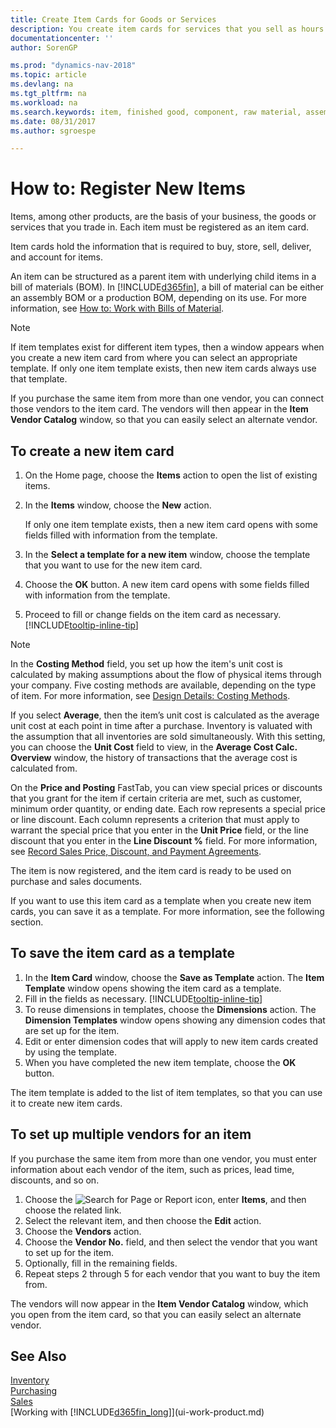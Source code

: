 ```yaml
---
title: Create Item Cards for Goods or Services
description: You create item cards for services that you sell as hours and for physical products, such as assembly items, finished goods, components, or raw material, that you sell from your inventory.
documentationcenter: ''
author: SorenGP

ms.prod: "dynamics-nav-2018"
ms.topic: article
ms.devlang: na
ms.tgt_pltfrm: na
ms.workload: na
ms.search.keywords: item, finished good, component, raw material, assembly item
ms.date: 08/31/2017
ms.author: sgroespe

---
```

# How to: Register New Items
Items, among other products, are the basis of your business, the goods or services that you trade in. Each item must be registered as an item card.

Item cards hold the information that is required to buy, store, sell, deliver, and account for items.

An item can be structured as a parent item with underlying child items in a bill of materials (BOM). In [!INCLUDE[d365fin](includes/d365fin_md.md)], a bill of material can be either an assembly BOM or a production BOM, depending on its use. For more information, see [How to: Work with Bills of Material](inventory-how-work-BOMs.md).

> [!NOTE]  
>   If item templates exist for different item types, then a window appears when you create a new item card from where you can select an appropriate template. If only one item template exists, then new item cards always use that template.

If you purchase the same item from more than one vendor, you can connect those vendors to the item card. The vendors will then appear in the **Item Vendor Catalog** window, so that you can easily select an alternate vendor.

## To create a new item card
1. On the Home page, choose the **Items** action to open the list of existing items.  
2. In the **Items** window, choose the **New** action.

    If only one item template exists, then a new item card opens with some fields filled with information from the template.
3. In the **Select a template for a new item** window, choose the template that you want to use for the new item card.
4. Choose the **OK** button. A new item card opens with some fields filled with information from the template.
5. Proceed to fill or change fields on the item card as necessary. [!INCLUDE[tooltip-inline-tip](includes/tooltip-inline-tip_md.md)]

> [!NOTE]
> In the **Costing Method** field, you set up how the item's unit cost is calculated by making assumptions about the flow of physical items through your company. Five costing methods are available, depending on the type of item. For more information, see [Design Details: Costing Methods](design-details-costing-methods.md).
>
> If you select **Average**, then the item’s unit cost is calculated as the average unit cost at each point in time after a purchase. Inventory is valuated with the assumption that all inventories are sold simultaneously. With this setting, you can choose the **Unit Cost** field to view, in the **Average Cost Calc. Overview** window, the history of transactions that the average cost is calculated from.

On the **Price and Posting** FastTab, you can view special prices or discounts that you grant for the item if certain criteria are met, such as customer, minimum order quantity, or ending date. Each row represents a special price or line discount. Each column represents a criterion that must apply to warrant the special price that you enter in the **Unit Price** field, or the line discount that you enter in the **Line Discount %** field. For more information, see [Record Sales Price, Discount, and Payment Agreements](sales-how-record-sales-price-discount-payment-agreements.md).

The item is now registered, and the item card is ready to be used on purchase and sales documents.

If you want to use this item card as a template when you create new item cards, you can save it as a template. For more information, see the following section.

## To save the item card as a template
1. In the **Item Card** window, choose the **Save as Template** action. The **Item Template** window opens showing the item card as a template.
2. Fill in the fields as necessary. [!INCLUDE[tooltip-inline-tip](includes/tooltip-inline-tip_md.md)]
3. To reuse dimensions in templates, choose the **Dimensions** action. The **Dimension Templates** window opens showing any dimension codes that are set up for the item.
4. Edit or enter dimension codes that will apply to new item cards created by using the template.
5. When you have completed the new item template, choose the **OK** button.

The item template is added to the list of item templates, so that you can use it to create new item cards.

## To set up multiple vendors for an item  
If you purchase the same item from more than one vendor, you must enter information about each vendor of the item, such as prices, lead time, discounts, and so on.  

1.  Choose the ![Search for Page or Report](media/ui-search/search_small.png "Search for Page or Report icon") icon, enter **Items**, and then choose the related link.  
2.  Select the relevant item, and then choose the **Edit** action.  
3.  Choose the **Vendors** action.  
4.  Choose the **Vendor No.** field, and then select the vendor that you want to set up for the item.  
5.  Optionally, fill in the remaining fields.  
6.  Repeat steps 2 through 5 for each vendor that you want to buy the item from.

The vendors will now appear in the **Item Vendor Catalog** window, which you open from the item card, so that you can easily select an alternate vendor.

## See Also
  [Inventory](inventory-manage-inventory.md)  
  [Purchasing](purchasing-manage-purchasing.md)  
  [Sales](sales-manage-sales.md)  
  [Working with [!INCLUDE[d365fin_long](includes/d365fin_long_md.md)]](ui-work-product.md)  
